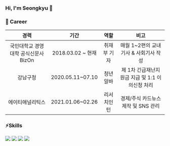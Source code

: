### Hi, I'm Seongkyu 👋

<!--
**kyuhub/kyuhub** is a ✨ _special_ ✨ repository because its `README.md` (this file) appears on your GitHub profile.

Here are some ideas to get you started:

- 🔭 I’m currently working on ...
- 🌱 I’m currently learning ...
- 👯 I’m looking to collaborate on ...
- 🤔 I’m looking for help with ...
- 💬 Ask me about ...
- 📫 How to reach me: ...
- 😄 Pronouns: ...
- ⚡ Fun fact: ...
-->

### 💬 Career
|경력|기간|역할|비고|
|:---:|:---:|:---:|:---:|
|국민대학교 경영대학 공식신문사 BizOn|2018.03.02 ~ 현재|취재부 기자|매월 1~2편의 교내기사 & 사회기사 작성|
|강남구청|2020.05.11~07.10|청년알바|제 1차 긴급재난지원금 지급 및 1:1 이의신청 처리|
|에이티애널리틱스|2021.01.06~02.26|리서치인턴|경제/주식 카드뉴스 제작 및 SNS 관리|



### ⚡Skills
<img src="https://img.shields.io/badge/Python-3776AB?style=flat-square&logo=Python&logoColor=white"> <img src="https://img.shields.io/badge/Jupyter-F37626?style=flat-square&logo=Jupyter&logoColor=white"/> <img src="https://img.shields.io/badge/RStudio-75AADB?style=flat-square&logo=RStudio&logoColor=white"/> <img src="https://img.shields.io/badge/Qgis-589632?style=flat-square&logo=Qgis&logoColor=white"/>
